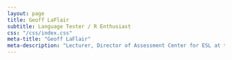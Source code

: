 ```yaml
---
layout: page
title: Geoff LaFlair
subtitle: Language Tester / R Enthusiast
css: "/css/index.css"
meta-title: "Geoff LaFlair"
meta-description: "Lecturer, Director of Assessment Center for ESL at the University of Kentucky"
---
```


